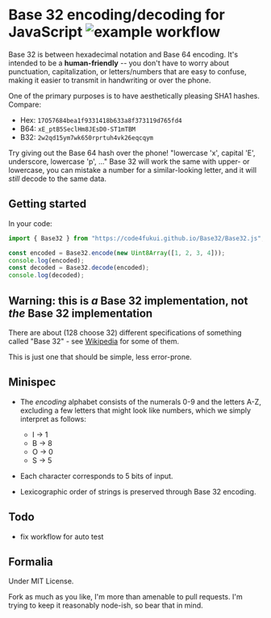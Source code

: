 # Base 32 encoding/decoding for JavaScript ![example workflow](https://github.com/agnoster/base32-js/actions/workflows/main.yml/badge.svg)

Base 32 is between hexadecimal notation and Base 64 encoding. It's intended to be a **human-friendly** -- you don't have to worry about punctuation, capitalization, or letters/numbers that are easy to confuse, making it easier to transmit in handwriting or over the phone.

One of the primary purposes is to have aesthetically pleasing SHA1 hashes. Compare:

 - Hex: `17O57684bea1f9331418b633a8f373119d765fd4`
 - B64: `xE_ptB5SeclHm8JEsD0-ST1mTBM`
 - B32: `2w2qd15ym7wk650rprtuh4vk26eqcqym`

Try giving out the Base 64 hash over the phone! "lowercase 'x', capital 'E', underscore, lowercase 'p', ..." Base 32 will work the same with upper- or lowercase, you can mistake a number for a similar-looking letter, and it will *still* decode to the same data.

## Getting started

In your code:

```javascript
import { Base32 } from "https://code4fukui.github.io/Base32/Base32.js";

const encoded = Base32.encode(new Uint8Array([1, 2, 3, 4]));
console.log(encoded);
const decoded = Base32.decode(encoded);
console.log(decoded);
```

## Warning: this is *a* Base 32 implementation, not *the* Base 32 implementation

There are about (128 choose 32) different specifications of something called "Base 32" - see [Wikipedia](http://en.wikipedia.org/wiki/Base_32) for some of them.

This is just one that should be simple, less error-prone.

## Minispec

- The *encoding* alphabet consists of the numerals 0-9 and the letters A-Z, excluding a few letters that might look like numbers, which we simply interpret as follows:

  - I -> 1
  - B -> 8
  - O -> 0
  - S -> 5

- Each character corresponds to 5 bits of input.
- Lexicographic order of strings is preserved through Base 32 encoding.

## Todo

- fix workflow for auto test

## Formalia

Under MIT License.

Fork as much as you like, I'm more than amenable to pull requests. I'm trying to keep it reasonably node-ish, so bear that in mind.
